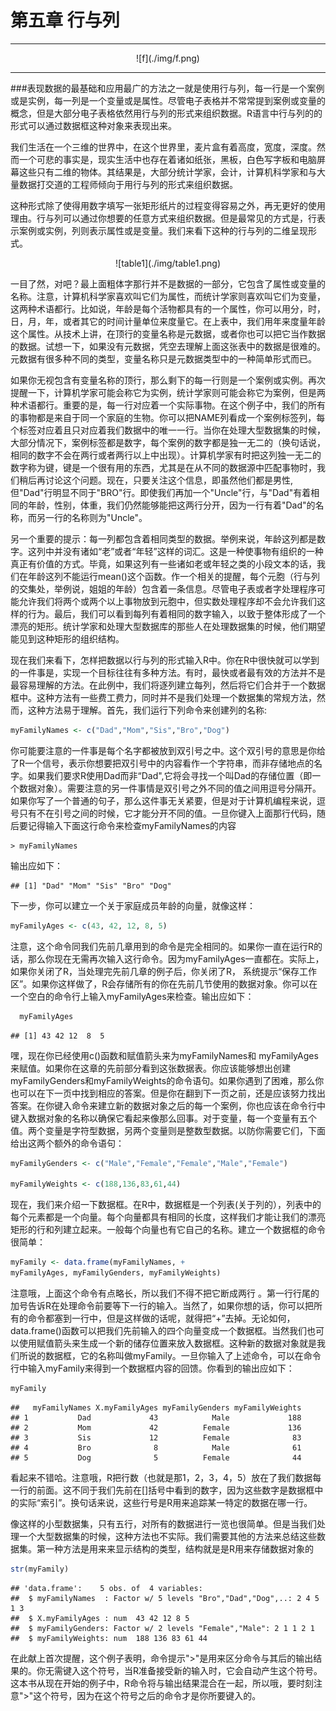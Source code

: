 第五章     行与列
================================
------------------------------------

<center>![f](./img/f.png)</center>

----------------------------------

###表现数据的最基础和应用最广的方法之一就是使用行与列，每一行是一个案例或是实例，每一列是一个变量或是属性。尽管电子表格并不常常提到案例或变量的概念，但是大部分电子表格依然用行与列的形式来组织数据。R语言中行与列的的形式可以通过数据框这种对象来表现出来。

我们生活在一个三维的世界中，在这个世界里，麦片盒有着高度，宽度，深度。然而一个可悲的事实是，现实生活中也存在着诸如纸张，黑板，白色写字板和电脑屏幕这些只有二维的物体。其结果是，大部分统计学家，会计，计算机科学家和与大量数据打交道的工程师倾向于用行与列的形式来组织数据。

这种形式除了使得用数字填写一张矩形纸片的过程变得容易之外，再无更好的使用理由。行与列可以通过你想要的任意方式来组织数据。但是最常见的方式是，行表示案例或实例，列则表示属性或是变量。我们来看下这种的行与列的二维呈现形式。

<center>![table1](./img/table1.png)</center>

一目了然，对吧？最上面粗体字那行并不是数据的一部分，它包含了属性或变量的名称。注意，计算机科学家喜欢叫它们为属性，而统计学家则喜欢叫它们为变量，这两种术语都行。比如说，年龄是每个活物都具有的一个属性，你可以用分，时，日，月，年，或者其它的时间计量单位来度量它。在上表中，我们用年来度量年龄这个属性。从技术上讲，在顶行的变量名称是元数据，或者你也可以把它当作数据的数据。试想一下，如果没有元数据，凭空去理解上面这张表中的数据是很难的。元数据有很多种不同的类型，变量名称只是元数据类型中的一种简单形式而已。

如果你无视包含有变量名称的顶行，那么剩下的每一行则是一个案例或实例。再次提醒一下，计算机学家可能会称它为实例，统计学家则可能会称它为案例，但是两种术语都行。重要的是，每一行对应着一个实际事物。在这个例子中，我们的所有的事物都是来自于同一个家庭的生物。你可以把NAME列看成一个案例标签列，每个标签对应着且只对应着我们数据中的唯一一行。当你在处理大型数据集的时候，大部分情况下，案例标签都是数字，每个案例的数字都是独一无二的（换句话说，相同的数字不会在两行或者两行以上中出现）。计算机学家有时把这列独一无二的数字称为键，键是一个很有用的东西，尤其是在从不同的数据源中匹配事物时，我们稍后再讨论这个问题。现在，只要关注这个信息，即虽然他们都是男性,但"Dad"行明显不同于"BRO"行。即使我们再加一个"Uncle"行，与"Dad"有着相同的年龄，性别，体重，我们仍然能够能把这两行分开，因为一行有着"Dad"的名称，而另一行的名称则为"Uncle"。

另一个重要的提示：每一列都包含着相同类型的数据。举例来说，年龄这列都是数字。这列中并没有诸如“老”或者“年轻”这样的词汇。这是一种使事物有组织的一种真正有价值的方式。毕竟，如果这列有一些诸如老或年轻之类的小段文本的话，我们在年龄这列不能运行mean()这个函数。作一个相关的提醒，每个元胞（行与列的交集处，举例说，姐姐的年龄）包含着一条信息。尽管电子表或者字处理程序可能允许我们将两个或两个以上事物放到元胞中，但实数处理程序却不会允许我们这样的行为。最后，我们可以看到每列有着相同的数字输入，以致于整体形成了一个漂亮的矩形。统计学家和处理大型数据库的那些人在处理数据集的时候，他们期望能见到这种矩形的组织结构。

现在我们来看下，怎样把数据以行与列的形式输入R中。你在R中很快就可以学到的一件事是，实现一个目标往往有多种方法。有时，最快或者最有效的方法并不是最容易理解的方法。在此例中，我们将逐列建立每列，然后将它们合并于一个数据框中。这种方法有一些费工费力，同时并不是我们处理一个数据集的常规方法，然而，这种方法易于理解。首先，我们运行下列命令来创建列的名称:


```r
myFamilyNames <- c("Dad","Mom","Sis","Bro","Dog")
```

你可能要注意的一件事是每个名字都被放到双引号之中。这个双引号的意思是你给了R一个信号，表示你想要把双引号中的内容看作一个字符串，而非存储地点的名字。如果我们要求R使用Dad而非“Dad",它将会寻找一个叫Dad的存储位置（即一个数据对象）。需要注意的另一件事情是双引号之外不同的值之间用逗号分隔开。如果你写了一个普通的句子，那么这件事无关紧要，但是对于计算机编程来说，逗号只有不在引号之间的时候，它才能分开不同的值。一旦你键入上面那行代码，随后要记得输入下面这行命令来检查myFamilyNames的内容

	> myFamilyNames
  
输出应如下：

```
## [1] "Dad" "Mom" "Sis" "Bro" "Dog"
```
下一步，你可以建立一个关于家庭成员年龄的向量，就像这样：

```r
myFamilyAges <- c(43, 42, 12, 8, 5)
```
注意，这个命令同我们先前几章用到的命令是完全相同的。如果你一直在运行R的话，那么你现在无需再次输入这行命令。因为myFamilyAges一直都在。实际上，如果你关闭了R，当处理完先前几章的例子后，你关闭了R， 系统提示“保存工作区”。如果你这样做了，R会存储所有的你在先前几节使用的数据对象。你可以在一个空白的命令行上输入myFamilyAges来检查。输出应如下：

```r
  myFamilyAges
```

```
## [1] 43 42 12  8  5
```
	
嘿，现在你已经使用c()函数和赋值箭头来为myFamilyNames和
myFamilyAges来赋值。如果你在这章的先前部分看到这张数据表。你应该能够想出创建myFamilyGenders和myFamilyWeights的命令语句。如果你遇到了困难，那么你也可以在下一页中找到相应的答案。但是你在翻到下一页之前，还是应该努力找出答案。在你键入命令来建立新的数据对象之后的每一个案例，你也应该在命令行中键入数据对象的名称以确保它看起来像那么回事。对于变量，每一个变量有五个值。两个变量是字符型数据，另两个变量则是整数型数据。以防你需要它们，下面给出这两个额外的命令语句：

```r
myFamilyGenders <- c("Male","Female","Female","Male","Female")

myFamilyWeights <- c(188,136,83,61,44)
```

现在，我们来介绍一下数据框。在R中，数据框是一个列表(关于列的），列表中的每个元素都是一个向量。每个向量都具有相同的长度，这样我们才能让我们的漂亮矩形的行和列建立起来。一般每个向量也有它自己的名称。建立一个数据框的命令很简单：

```r
myFamily <- data.frame(myFamilyNames, + 
myFamilyAges, myFamilyGenders, myFamilyWeights)
```
注意哦，上面这个命令有点略长，所以我们不得不把它断成两行
。第一行行尾的加号告诉R在处理命令前要等下一行的输入。当然了，如果你想的话，你可以把所有的命令都塞到一行中，但是这样做的话呢，就得把“+”去掉。无论如何，data.frame()函数可以把我们先前输入的四个向量变成一个数据框。当然我们也可以使用赋值箭头来生成一个新的储存位置来放入数据框。这种新的数据对象就是我们所说的数据框，它的名称叫做myFamily。一旦你输入了上述命令，可以在命令行中输入myFamily来得到一个数据框内容的回馈。你看到的输出应如下：

```r
myFamily
```

```
##   myFamilyNames X.myFamilyAges myFamilyGenders myFamilyWeights
## 1           Dad             43            Male             188
## 2           Mom             42          Female             136
## 3           Sis             12          Female              83
## 4           Bro              8            Male              61
## 5           Dog              5          Female              44
```

看起来不错哈。注意哦，R把行数（也就是那1，2，3，4，5）放在了我们数据每一行的前面。这不同于我们先前在[]括号中看到的数字，因为这些数字是数据框中的实际“索引”。换句话来说，这些行号是R用来追踪某一特定的数据在哪一行。

像这样的小型数据集，只有五行，对所有的数据进行一览也很简单。但是当我们处理一个大型数据集的时候，这种方法也不实际。我们需要其他的方法来总结这些数据集。第一种方法是用来来显示结构的类型，结构就是是R用来存储数据对象的

```r
str(myFamily)
```

```
## 'data.frame':	5 obs. of  4 variables:
##  $ myFamilyNames  : Factor w/ 5 levels "Bro","Dad","Dog",..: 2 4 5 1 3
##  $ X.myFamilyAges : num  43 42 12 8 5
##  $ myFamilyGenders: Factor w/ 2 levels "Female","Male": 2 1 1 2 1
##  $ myFamilyWeights: num  188 136 83 61 44
```

在此献上首次提醒，这个例子表明，命令提示">"是用来区分命令与其后的输出结果的。你无需键入这个符号，当R准备接受新的输入时，它会自动产生这个符号。这本书从现在开始的例子中，R命令将与输出结果混合在一起，所以哦，要时刻注意">"这个符号，因为在这个符号之后的命令才是你所要键入的。




